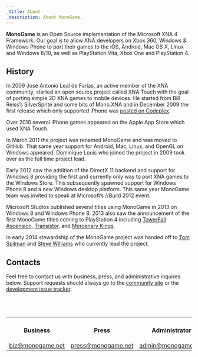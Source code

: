 ```yaml
---
_title: About
_description: About MonoGame.
---
```


**MonoGame** is an Open Source implementation of the Microsoft XNA 4 Framework. Our goal is to allow XNA developers on Xbox 360, Windows & Windows Phone to port their games to the iOS, Android, Mac OS X, Linux and Windows 8/10, as well as PlayStation Vita, Xbox One and PlayStation 4.

## History

In 2009 José Antonio Leal de Farias, an active member of the XNA community, started an open source project called XNA Touch with the goal of porting simple 2D XNA games to mobile devices. He started from Bill Reiss’s SilverSprite and some bits of Mono.XNA and in December 2009 the first release which only supported iPhone was [posted on Codeplex](https://web.archive.org/web/20140225023450/https://monogame.codeplex.com/releases/view/36738).

Over 2010 several iPhone games appeared on the Apple App Store which used XNA Touch.

In March 2011 the project was renamed MonoGame and was moved to GitHub. That same year support for Android, Mac, Linux, and OpenGL on Windows appeared. Dominique Louis who joined the project in 2009 took over as the full time project lead.

Early 2012 saw the addition of the DirectX 11 backend and support for Windows 8 providing the first and currently only way to port XNA games to the Windows Store. This subsequently spawned support for Windows Phone 8 and a new Windows desktop platform. This same year MonoGame team was invited to speak at Microsoft’s //Build 2012 event.

Microsoft Studios published several titles using MonoGame in 2013 on Windows 8 and Windows Phone 8. 2013 also saw the announcement of the first MonoGame titles coming to PlayStation 4 including [TowerFall Ascension](http://www.towerfall-game.com), [Transistor](http://supergiantgames.com/index.php/transistor/), and [Mercenary Kings](http://mercenarykings.com/).

In early 2014 stewardship of the MonoGame project was handed off to [Tom Spilman](https://github.com/tomspilman) and [Steve Williams](http://community.monogame.net/users/KonajuGames/activity) who currently lead the project.

## Contacts

Feel free to contact us with business, press, and administrative inquires below. Support requests should always go to the [community site](https://github.com/MonoGame/MonoGame/discussions) or the [development issue tracker](https://github.com/MonoGame/MonoGame/issues).
<br/>
<br/>
<br/>
<br/>
<center>
<table class="mg_borderless">
<tr>
<td>
<center>
<h4>Business</h4>
<a href="mailto:biz@monogame.net">biz@monogame.net</a>
</center>
</td>
<td>
<center>
<h4>Press</h4>
<a href="mailto:press@monogame.net">press@monogame.net</a>
</center>
</td>
<td>
<center>
<h4>Administrator</h4>
<a href="mailto:admin@monogame.net">admin@monogame.net</a>
</center>
</td>
</tr>
</table>
</center>
